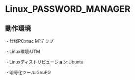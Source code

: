 # Linux_PASSWORD_MANAGER
## 動作環境
・仕様PC:mac M1チップ

・Linux環境:UTM

・Linuxディストリビューション:Ubuntu

・暗号化ツール:GnuPG
